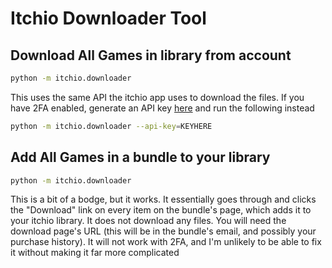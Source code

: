 # Itchio Downloader Tool

## Download All Games in library from account

```bash
python -m itchio.downloader
```

This uses the same API the itchio app uses to download the files. If you have 2FA enabled, generate an API key [here](https://itch.io/user/settings/api-keys) and run the following instead

```bash
python -m itchio.downloader --api-key=KEYHERE
```

## Add All Games in a bundle to your library

```bash
python -m itchio.downloader
```

This is a bit of a bodge, but it works. It essentially goes through and clicks the "Download" link on every item on the bundle's page, which adds it to your itchio library. It does not download any files. You will need the download page's URL (this will be in the bundle's email, and possibly your purchase history). It will not work with 2FA, and I'm unlikely to be able to fix it without making it far more complicated
